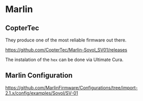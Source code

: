 # Marlin

## CopterTec

They produce one of the most reliable firmware out there.

https://github.com/CopterTec/Marlin-Sovol_SV01/releases

The instalation of the `hex` can be done via Ultimate Cura.

## Marlin Configuration

https://github.com/MarlinFirmware/Configurations/tree/import-2.1.x/config/examples/Sovol/SV-01
